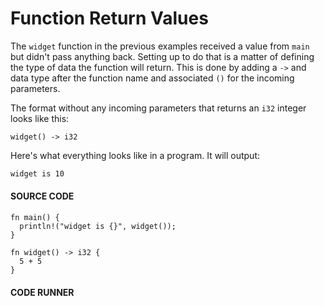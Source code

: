 # Function Return Values

The `widget` function in the previous
examples received a value from `main`
but didn't pass anything back. Setting
up to do that is a matter of defining
the type of data the function will
return. This is done by adding
a `->` and data type after the function
name and associated `()` for the
incoming parameters.

The format without any incoming
parameters that returns an `i32`
integer looks like this:

```rust,noplayground
widget() -> i32
```

Here's what everything looks like in a
program. It will output:

```txt
widget is 10
```


#### SOURCE CODE

```rust,noplayground,EXAMPLE1
fn main() {
  println!("widget is {}", widget());
}

fn widget() -> i32 {
  5 + 5
}
```

#### CODE RUNNER

```rust,editable,CODE1

```
